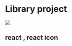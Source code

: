 <h1>Library project</h1>
<img src ="https://biaupload.com/do.php?imgf=org-b8120f871c241.png">
<h2> react , react icon  </h2>